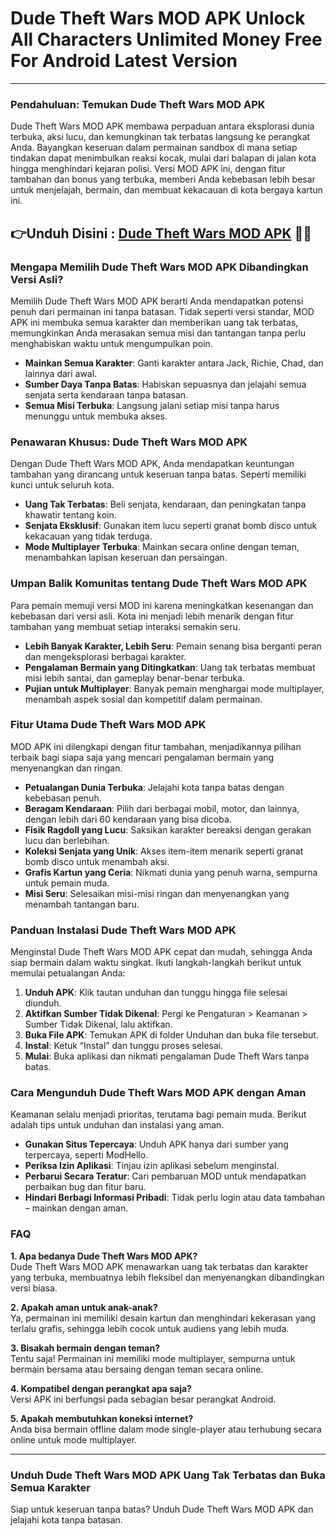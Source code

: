 # Dude Theft Wars MOD APK Unlock All Characters Unlimited Money Free For Android Latest Version

---

### Pendahuluan: Temukan Dude Theft Wars MOD APK

Dude Theft Wars MOD APK membawa perpaduan antara eksplorasi dunia terbuka, aksi lucu, dan kemungkinan tak terbatas langsung ke perangkat Anda. Bayangkan keseruan dalam permainan sandbox di mana setiap tindakan dapat menimbulkan reaksi kocak, mulai dari balapan di jalan kota hingga menghindari kejaran polisi. Versi MOD APK ini, dengan fitur tambahan dan bonus yang terbuka, memberi Anda kebebasan lebih besar untuk menjelajah, bermain, dan membuat kekacauan di kota bergaya kartun ini.


## 👉Unduh Disini : [Dude Theft Wars MOD APK](https://modhello.com/dude-theft-wars/) 👌🏻

### Mengapa Memilih Dude Theft Wars MOD APK Dibandingkan Versi Asli?

Memilih Dude Theft Wars MOD APK berarti Anda mendapatkan potensi penuh dari permainan ini tanpa batasan. Tidak seperti versi standar, MOD APK ini membuka semua karakter dan memberikan uang tak terbatas, memungkinkan Anda merasakan semua misi dan tantangan tanpa perlu menghabiskan waktu untuk mengumpulkan poin.

- **Mainkan Semua Karakter**: Ganti karakter antara Jack, Richie, Chad, dan lainnya dari awal.
- **Sumber Daya Tanpa Batas**: Habiskan sepuasnya dan jelajahi semua senjata serta kendaraan tanpa batasan.
- **Semua Misi Terbuka**: Langsung jalani setiap misi tanpa harus menunggu untuk membuka akses.

### Penawaran Khusus: Dude Theft Wars MOD APK

Dengan Dude Theft Wars MOD APK, Anda mendapatkan keuntungan tambahan yang dirancang untuk keseruan tanpa batas. Seperti memiliki kunci untuk seluruh kota.

- **Uang Tak Terbatas**: Beli senjata, kendaraan, dan peningkatan tanpa khawatir tentang koin.
- **Senjata Eksklusif**: Gunakan item lucu seperti granat bomb disco untuk kekacauan yang tidak terduga.
- **Mode Multiplayer Terbuka**: Mainkan secara online dengan teman, menambahkan lapisan keseruan dan persaingan.

### Umpan Balik Komunitas tentang Dude Theft Wars MOD APK

Para pemain memuji versi MOD ini karena meningkatkan kesenangan dan kebebasan dari versi asli. Kota ini menjadi lebih menarik dengan fitur tambahan yang membuat setiap interaksi semakin seru.

- **Lebih Banyak Karakter, Lebih Seru**: Pemain senang bisa berganti peran dan mengeksplorasi berbagai karakter.
- **Pengalaman Bermain yang Ditingkatkan**: Uang tak terbatas membuat misi lebih santai, dan gameplay benar-benar terbuka.
- **Pujian untuk Multiplayer**: Banyak pemain menghargai mode multiplayer, menambah aspek sosial dan kompetitif dalam permainan.

### Fitur Utama Dude Theft Wars MOD APK

MOD APK ini dilengkapi dengan fitur tambahan, menjadikannya pilihan terbaik bagi siapa saja yang mencari pengalaman bermain yang menyenangkan dan ringan.

- **Petualangan Dunia Terbuka**: Jelajahi kota tanpa batas dengan kebebasan penuh.
- **Beragam Kendaraan**: Pilih dari berbagai mobil, motor, dan lainnya, dengan lebih dari 60 kendaraan yang bisa dicoba.
- **Fisik Ragdoll yang Lucu**: Saksikan karakter bereaksi dengan gerakan lucu dan berlebihan.
- **Koleksi Senjata yang Unik**: Akses item-item menarik seperti granat bomb disco untuk menambah aksi.
- **Grafis Kartun yang Ceria**: Nikmati dunia yang penuh warna, sempurna untuk pemain muda.
- **Misi Seru**: Selesaikan misi-misi ringan dan menyenangkan yang menambah tantangan baru.

### Panduan Instalasi Dude Theft Wars MOD APK

Menginstal Dude Theft Wars MOD APK cepat dan mudah, sehingga Anda siap bermain dalam waktu singkat. Ikuti langkah-langkah berikut untuk memulai petualangan Anda:

1. **Unduh APK**: Klik tautan unduhan dan tunggu hingga file selesai diunduh.
2. **Aktifkan Sumber Tidak Dikenal**: Pergi ke Pengaturan > Keamanan > Sumber Tidak Dikenal, lalu aktifkan.
3. **Buka File APK**: Temukan APK di folder Unduhan dan buka file tersebut.
4. **Instal**: Ketuk “Instal” dan tunggu proses selesai.
5. **Mulai**: Buka aplikasi dan nikmati pengalaman Dude Theft Wars tanpa batas.

### Cara Mengunduh Dude Theft Wars MOD APK dengan Aman

Keamanan selalu menjadi prioritas, terutama bagi pemain muda. Berikut adalah tips untuk unduhan dan instalasi yang aman.

- **Gunakan Situs Tepercaya**: Unduh APK hanya dari sumber yang terpercaya, seperti ModHello.
- **Periksa Izin Aplikasi**: Tinjau izin aplikasi sebelum menginstal.
- **Perbarui Secara Teratur**: Cari pembaruan MOD untuk mendapatkan perbaikan bug dan fitur baru.
- **Hindari Berbagi Informasi Pribadi**: Tidak perlu login atau data tambahan – mainkan dengan aman.

### FAQ

**1. Apa bedanya Dude Theft Wars MOD APK?**  
   Dude Theft Wars MOD APK menawarkan uang tak terbatas dan karakter yang terbuka, membuatnya lebih fleksibel dan menyenangkan dibandingkan versi biasa.

**2. Apakah aman untuk anak-anak?**  
   Ya, permainan ini memiliki desain kartun dan menghindari kekerasan yang terlalu grafis, sehingga lebih cocok untuk audiens yang lebih muda.

**3. Bisakah bermain dengan teman?**  
   Tentu saja! Permainan ini memiliki mode multiplayer, sempurna untuk bermain bersama atau bersaing dengan teman secara online.

**4. Kompatibel dengan perangkat apa saja?**  
   Versi APK ini berfungsi pada sebagian besar perangkat Android.

**5. Apakah membutuhkan koneksi internet?**  
   Anda bisa bermain offline dalam mode single-player atau terhubung secara online untuk mode multiplayer.

---

### Unduh Dude Theft Wars MOD APK Uang Tak Terbatas dan Buka Semua Karakter

Siap untuk keseruan tanpa batas? Unduh Dude Theft Wars MOD APK dan jelajahi kota tanpa batasan.
